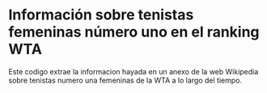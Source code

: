 # Información sobre tenistas femeninas número uno en el ranking WTA


Este codigo extrae la informacion hayada en un anexo de la web Wikipedia sobre tenistas numero una femeninas de la WTA a lo largo del tiempo. 



